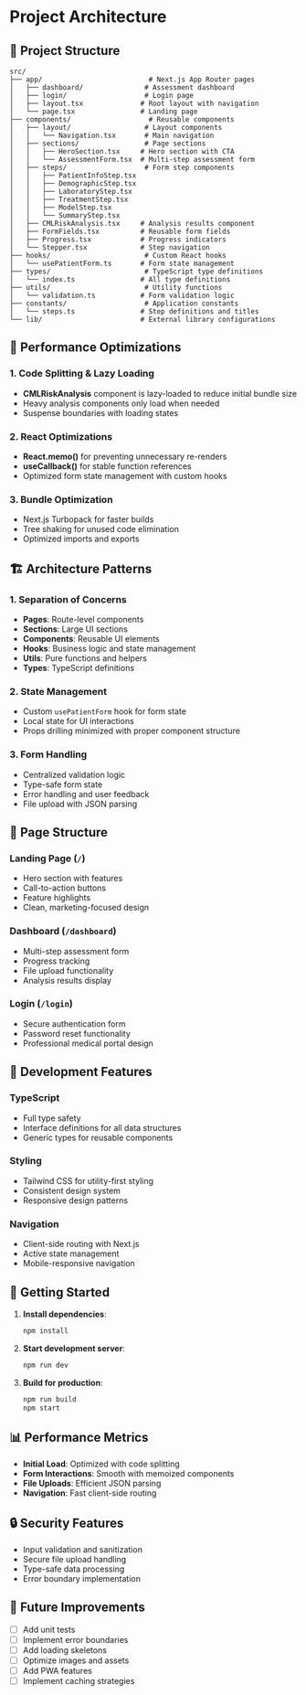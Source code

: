 # Project Architecture

## 📁 Project Structure

```
src/
├── app/                          # Next.js App Router pages
│   ├── dashboard/               # Assessment dashboard
│   ├── login/                   # Login page
│   ├── layout.tsx              # Root layout with navigation
│   └── page.tsx                # Landing page
├── components/                   # Reusable components
│   ├── layout/                  # Layout components
│   │   └── Navigation.tsx       # Main navigation
│   ├── sections/                # Page sections
│   │   ├── HeroSection.tsx     # Hero section with CTA
│   │   └── AssessmentForm.tsx  # Multi-step assessment form
│   ├── steps/                   # Form step components
│   │   ├── PatientInfoStep.tsx
│   │   ├── DemographicStep.tsx
│   │   ├── LaboratoryStep.tsx
│   │   ├── TreatmentStep.tsx
│   │   ├── ModelStep.tsx
│   │   └── SummaryStep.tsx
│   ├── CMLRiskAnalysis.tsx     # Analysis results component
│   ├── FormFields.tsx          # Reusable form fields
│   ├── Progress.tsx            # Progress indicators
│   └── Stepper.tsx             # Step navigation
├── hooks/                       # Custom React hooks
│   └── usePatientForm.ts       # Form state management
├── types/                       # TypeScript type definitions
│   └── index.ts                # All type definitions
├── utils/                       # Utility functions
│   └── validation.ts           # Form validation logic
├── constants/                   # Application constants
│   └── steps.ts                # Step definitions and titles
└── lib/                        # External library configurations
```

## 🚀 Performance Optimizations

### 1. Code Splitting & Lazy Loading
- **CMLRiskAnalysis** component is lazy-loaded to reduce initial bundle size
- Heavy analysis components only load when needed
- Suspense boundaries with loading states

### 2. React Optimizations
- **React.memo()** for preventing unnecessary re-renders
- **useCallback()** for stable function references
- Optimized form state management with custom hooks

### 3. Bundle Optimization
- Next.js Turbopack for faster builds
- Tree shaking for unused code elimination
- Optimized imports and exports

## 🏗️ Architecture Patterns

### 1. Separation of Concerns
- **Pages**: Route-level components
- **Sections**: Large UI sections
- **Components**: Reusable UI elements
- **Hooks**: Business logic and state management
- **Utils**: Pure functions and helpers
- **Types**: TypeScript definitions

### 2. State Management
- Custom `usePatientForm` hook for form state
- Local state for UI interactions
- Props drilling minimized with proper component structure

### 3. Form Handling
- Centralized validation logic
- Type-safe form state
- Error handling and user feedback
- File upload with JSON parsing

## 📱 Page Structure

### Landing Page (`/`)
- Hero section with features
- Call-to-action buttons
- Feature highlights
- Clean, marketing-focused design

### Dashboard (`/dashboard`)
- Multi-step assessment form
- Progress tracking
- File upload functionality
- Analysis results display

### Login (`/login`)
- Secure authentication form
- Password reset functionality
- Professional medical portal design

## 🔧 Development Features

### TypeScript
- Full type safety
- Interface definitions for all data structures
- Generic types for reusable components

### Styling
- Tailwind CSS for utility-first styling
- Consistent design system
- Responsive design patterns

### Navigation
- Client-side routing with Next.js
- Active state management
- Mobile-responsive navigation

## 🚀 Getting Started

1. **Install dependencies**:
   ```bash
   npm install
   ```

2. **Start development server**:
   ```bash
   npm run dev
   ```

3. **Build for production**:
   ```bash
   npm run build
   npm start
   ```

## 📊 Performance Metrics

- **Initial Load**: Optimized with code splitting
- **Form Interactions**: Smooth with memoized components
- **File Uploads**: Efficient JSON parsing
- **Navigation**: Fast client-side routing

## 🔒 Security Features

- Input validation and sanitization
- Secure file upload handling
- Type-safe data processing
- Error boundary implementation

## 🎯 Future Improvements

- [ ] Add unit tests
- [ ] Implement error boundaries
- [ ] Add loading skeletons
- [ ] Optimize images and assets
- [ ] Add PWA features
- [ ] Implement caching strategies
